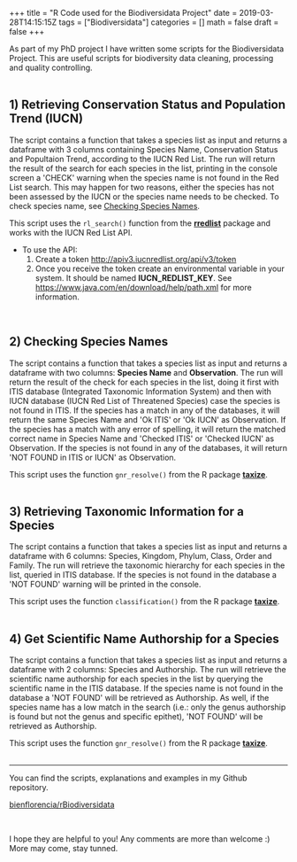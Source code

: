 +++
title = "R Code used for the Biodiversidata Project"
date = 2019-03-28T14:15:15Z
tags = ["Biodiversidata"]
categories = []
math = false
draft = false
+++

As part of my PhD project I have written some scripts for the Biodiversidata Project.
This are useful scripts for biodiversity data cleaning, processing and quality controlling.  
<br>

## 1) Retrieving Conservation Status and Population Trend (IUCN)

The script contains a function that takes a species list as input and returns a dataframe with 3 columns containing Species Name, Conservation Status and Popultaion Trend, according to the IUCN Red List. The run will return the result of the search for each species in the list, printing in the console screen a 'CHECK' warning when the species name is not found in the Red List search. This may happen for two reasons, either the species has not been assessed by the IUCN or the species name needs to be checked. To check species name, see [Checking Species Names](#2-checking-species-names).  

This script uses the `rl_search()` function from the [**rredlist**](https://CRAN.R-project.org/package=rredlist) package and works with the IUCN Red List API.  

- To use the API:
  1. Create a token http://apiv3.iucnredlist.org/api/v3/token
  2. Once you receive the token create an environmental variable in your system. It should be named **IUCN_REDLIST_KEY**. See https://www.java.com/en/download/help/path.xml for more information.  
<br>

## 2) Checking Species Names 

The script contains a function that takes a species list as input and returns a dataframe with two columns: **Species Name** and **Observation**. The run will return the result of the check for each species in the list, doing it first with ITIS database (Integrated Taxonomic Information System) and then with IUCN database (IUCN Red List of Threatened Species) case the species is not found in ITIS. If the species has a match in any of the databases, it will return the same Species Name and 'Ok ITIS' or 'Ok IUCN' as Observation. If the species has a match with any error of spelling, it will return the matched correct name in Species Name and 'Checked ITIS' or 'Checked IUCN' as Observation. If the species is not found in any of the databases, it will return 'NOT FOUND in ITIS or IUCN' as Observation.  

This script uses the function `gnr_resolve()` from the R package [**taxize**](https://github.com/ropensci/taxize).  
<br>

## 3) Retrieving Taxonomic Information for a Species

The script contains a function that takes a species list as input and returns a dataframe with 6 columns: Species, Kingdom, Phylum, Class, Order and Family. The run will retrieve the taxonomic hierarchy for each species in the list, queried in ITIS database. If the species is not found in the database a 'NOT FOUND' warning will be printed in the console.  

This script uses the function `classification()` from the R package [**taxize**](https://github.com/ropensci/taxize).  
<br>

## 4) Get Scientific Name Authorship for a Species

The script contains a function that takes a species list as input and returns a dataframe with 2 columns: Species and Authorship. The run will retrieve the scientific name authorship for each species in the list by querying the scientific name in the ITIS database. If the species name is not found in the database a 'NOT FOUND' will be retrieved as Authorship. As well, if the species name has a low match in the search (i.e.: only the genus authorship is found but not the genus and specific epithet), 'NOT FOUND' will be retrieved as Authorship.  

This script uses the function `gnr_resolve()` from the R package [**taxize**](https://github.com/ropensci/taxize).  
<br>

---  

You can find the scripts, explanations and examples in my Github repository.  

<a class="embedly-card" data-card-controls="0" href="https://github.com/bienflorencia/rBiodiversidata">bienflorencia/rBiodiversidata</a>
<script async src="//cdn.embedly.com/widgets/platform.js" charset="UTF-8"></script>

<br>

I hope they are helpful to you! Any comments are more than welcome :)  
More may come, stay tunned.  
